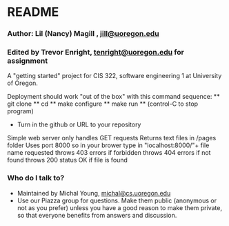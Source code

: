 # README #
  ### Author: Lil (Nancy) Magill , jill@uoregon.edu ###
  ### Edited by Trevor Enright, tenright@uoregon.edu for assignment
A "getting started" project for CIS 322, software engineering 1 at University of Oregon.




  Deployment should work "out of the box" with this command sequence: 
  ** git clone <yourGitRepository> <targetDirectory>
  ** cd <targetDirectory>
  ** make configure
  ** make run 
  ** (control-C to stop program)
  * Turn in the github or URL to your repository

  Simple web server only handles GET requests
  Returns text files in /pages folder
  Uses port 8000
  so in your brower type in "localhost:8000/"+ file name requested
  throws 403 errors if forbidden
  throws 404 errors if not found
  throws 200 status OK if file is found

  
### Who do I talk to? ###

* Maintained by Michal Young, michal@cs.uoregon.edu
* Use our Piazza group for questions. Make them public (anonymous or not as you prefer) unless you have a good reason to make them private, so that everyone benefits from answers and discussion. 
